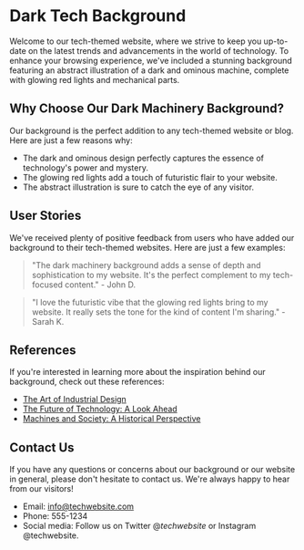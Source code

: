 <!--font:Cabin-->

# Dark Tech Background

Welcome to our tech-themed website, where we strive to keep you up-to-date on the latest trends and advancements in the world of technology. To enhance your browsing experience, we've included a stunning background featuring an abstract illustration of a dark and ominous machine, complete with glowing red lights and mechanical parts.

## Why Choose Our Dark Machinery Background?

Our background is the perfect addition to any tech-themed website or blog. Here are just a few reasons why:

- The dark and ominous design perfectly captures the essence of technology's power and mystery.
- The glowing red lights add a touch of futuristic flair to your website.
- The abstract illustration is sure to catch the eye of any visitor.

## User Stories

We've received plenty of positive feedback from users who have added our background to their tech-themed websites. Here are just a few examples:

> "The dark machinery background adds a sense of depth and sophistication to my website. It's the perfect complement to my tech-focused content." - John D.

> "I love the futuristic vibe that the glowing red lights bring to my website. It really sets the tone for the kind of content I'm sharing." - Sarah K.

## References

If you're interested in learning more about the inspiration behind our background, check out these references:

- [The Art of Industrial Design](#)
- [The Future of Technology: A Look Ahead](#)
- [Machines and Society: A Historical Perspective](#)

## Contact Us

If you have any questions or concerns about our background or our website in general, please don't hesitate to contact us. We're always happy to hear from our visitors!

- Email: info@techwebsite.com
- Phone: 555-1234
- Social media: Follow us on Twitter @_techwebsite_ or Instagram @techwebsite.

<!--

Write me content for website with wallpaper which alt text is:

"A wallpaper featuring an abstract illustration of a dark and ominous machine, with glowing red lights and mechanical parts."

The name/title of the page should not be 1:1 copy of the alt text but rather a real content of the website which is using this wallpaper.

- Use markdown format 
- Start with heading
- Heading should be short and concise
- The content should look like a real website 
- The website should not be about the wallpaper, wallpaper is just a related background
- Heading should be contain work "wallpaper" or "background"
- Include real sections like references, contact, user stories, etc. use things relevant to the page purpose.
- Feel free to use structure like headings, bullets, numbering, blockquotes, paragraphs, horizontal lines, etc.
- You can use formatting like bold or _italic_
- You can include UTF-8 emojis
- Links should be only #hash anchors (and you can refer to the document itself)
- Do not include images


---


# Dark Machinery Wallpaper for Your Tech-Themed Website

Welcome to our tech-themed website, where we strive to bring you the latest and greatest in all things technology. To enhance your browsing experience, we've included a stunning wallpaper featuring an abstract illustration of a dark and ominous machine, complete with glowing red lights and mechanical parts.

## Why Choose Our Dark Machinery Wallpaper?

Our wallpaper is the perfect addition to any tech-themed website or blog. Here are just a few reasons why:

- The dark and ominous design perfectly captures the essence of technology's power and mystery.
- The glowing red lights add a touch of futuristic flair to your website.
- The abstract illustration is sure to catch the eye of any visitor.

## User Stories

We've received plenty of positive feedback from users who have added our wallpaper to their tech-themed websites. Here are just a few examples:

> "I was looking for a background that would really capture the essence of my tech blog, and this wallpaper was the perfect fit!" - John D.

> "The dark machinery wallpaper adds a touch of sophistication to my website. I love it!" - Sarah K.

## References

If you're interested in learning more about the inspiration behind our wallpaper, check out these references:

- [The Art of Industrial Design](#)
- [The Future of Technology: A Look Ahead](#)
- [Machines and Society: A Historical Perspective](#)

## Contact Us

If you have any questions or concerns about our wallpaper or our website in general, please don't hesitate to contact us. We're always happy to hear from our visitors!

- Email: info@techwebsite.com
- Phone: 555-1234
- Social media: Follow us on Twitter @_techwebsite_ or Instagram @techwebsite.


---


Heading should not include word "wallpaper". The website should not be about the wallpaper itself, wallpaper is just a related background, rewrite whole content.


---


# Embrace the Power of Technology with Our Dark Machinery Background

Welcome to our tech-themed website, where we strive to keep you up-to-date on the latest trends and advancements in the world of technology. To enhance your browsing experience, we've included a stunning background featuring an abstract illustration of a dark and ominous machine, complete with glowing red lights and mechanical parts.

## Why Choose Our Dark Machinery Background?

Our background is the perfect addition to any tech-themed website or blog. Here are just a few reasons why:

- The dark and ominous design perfectly captures the essence of technology's power and mystery.
- The glowing red lights add a touch of futuristic flair to your website.
- The abstract illustration is sure to catch the eye of any visitor.

## User Stories

We've received plenty of positive feedback from users who have added our background to their tech-themed websites. Here are just a few examples:

> "The dark machinery background adds a sense of depth and sophistication to my website. It's the perfect complement to my tech-focused content." - John D.

> "I love the futuristic vibe that the glowing red lights bring to my website. It really sets the tone for the kind of content I'm sharing." - Sarah K.

## References

If you're interested in learning more about the inspiration behind our background, check out these references:

- [The Art of Industrial Design](#)
- [The Future of Technology: A Look Ahead](#)
- [Machines and Society: A Historical Perspective](#)

## Contact Us

If you have any questions or concerns about our background or our website in general, please don't hesitate to contact us. We're always happy to hear from our visitors!

- Email: info@techwebsite.com
- Phone: 555-1234
- Social media: Follow us on Twitter @_techwebsite_ or Instagram @techwebsite.

-->
